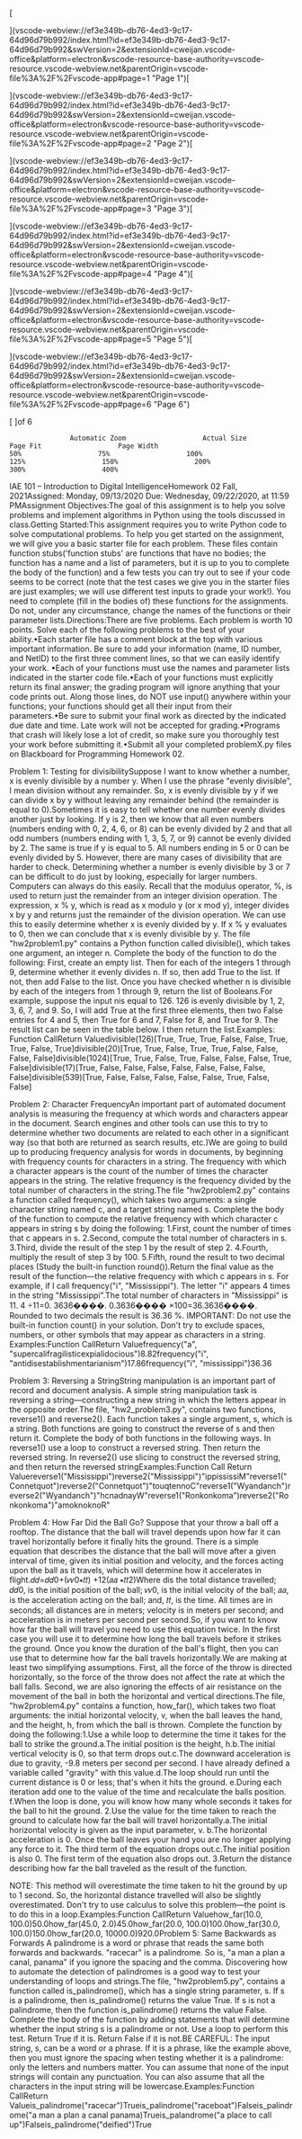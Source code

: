 [![]()

](vscode-webview://ef3e349b-db76-4ed3-9c17-64d96d79b992/index.html?id=ef3e349b-db76-4ed3-9c17-64d96d79b992&swVersion=2&extensionId=cweijan.vscode-office&platform=electron&vscode-resource-base-authority=vscode-resource.vscode-webview.net&parentOrigin=vscode-file%3A%2F%2Fvscode-app#page=1 "Page 1")[![]()

](vscode-webview://ef3e349b-db76-4ed3-9c17-64d96d79b992/index.html?id=ef3e349b-db76-4ed3-9c17-64d96d79b992&swVersion=2&extensionId=cweijan.vscode-office&platform=electron&vscode-resource-base-authority=vscode-resource.vscode-webview.net&parentOrigin=vscode-file%3A%2F%2Fvscode-app#page=2 "Page 2")[![]()

](vscode-webview://ef3e349b-db76-4ed3-9c17-64d96d79b992/index.html?id=ef3e349b-db76-4ed3-9c17-64d96d79b992&swVersion=2&extensionId=cweijan.vscode-office&platform=electron&vscode-resource-base-authority=vscode-resource.vscode-webview.net&parentOrigin=vscode-file%3A%2F%2Fvscode-app#page=3 "Page 3")[![]()

](vscode-webview://ef3e349b-db76-4ed3-9c17-64d96d79b992/index.html?id=ef3e349b-db76-4ed3-9c17-64d96d79b992&swVersion=2&extensionId=cweijan.vscode-office&platform=electron&vscode-resource-base-authority=vscode-resource.vscode-webview.net&parentOrigin=vscode-file%3A%2F%2Fvscode-app#page=4 "Page 4")[![]()

](vscode-webview://ef3e349b-db76-4ed3-9c17-64d96d79b992/index.html?id=ef3e349b-db76-4ed3-9c17-64d96d79b992&swVersion=2&extensionId=cweijan.vscode-office&platform=electron&vscode-resource-base-authority=vscode-resource.vscode-webview.net&parentOrigin=vscode-file%3A%2F%2Fvscode-app#page=5 "Page 5")[![]()

](vscode-webview://ef3e349b-db76-4ed3-9c17-64d96d79b992/index.html?id=ef3e349b-db76-4ed3-9c17-64d96d79b992&swVersion=2&extensionId=cweijan.vscode-office&platform=electron&vscode-resource-base-authority=vscode-resource.vscode-webview.net&parentOrigin=vscode-file%3A%2F%2Fvscode-app#page=6 "Page 6")

[ ]of 6

```
               Automatic Zoom                   Actual Size                   Page Fit                   Page Width                                      50%                   75%                   100%                   125%                   150%                   200%                   300%                   400%               
```

IAE 101 – Introduction to Digital IntelligenceHomework 02 Fall, 2021Assigned: Monday, 09/13/2020 Due: Wednesday, 09/22/2020, at 11:59 PMAssignment Objectives:The goal of this assignment is to help you solve problems and implement algorithms in Python using the tools discussed in class.Getting Started:This assignment requires you to write Python code to solve computational problems. To help you get started on the assignment, we will give you a basic starter file for each problem. These files contain function stubs('function stubs' are functions that have no bodies; the function has a name and a list of parameters, but it is up to you to complete the body of the function) and a few tests you can try out to see if your code seems to be correct (note that the test cases we give you in the starter files are just examples; we will use different test inputs to grade your work!). You need to complete (fill in the bodies of) these functions for the assignments. Do not, under any circumstance, change the names of the functions or their parameter lists.Directions:There are five problems.  Each problem is worth 10 points. Solve each of the following problems to the best of your ability.•Each starter file has a comment block at the top with various important information. Be sure to add your information (name, ID number, and NetID) to the first three comment lines, so that we can easily identify your work. •Each of your functions must use the names and parameter lists indicated in the starter code file.•Each of your functions must explicitly return its final answer; the grading program will ignore anything that your code prints out. Along those lines, do NOT use input() anywhere within your functions; your functions should get all their input from their parameters.•Be sure to submit your final work as directed by the indicated due date and time. Late work will not be accepted for grading.•Programs that crash will likely lose a lot of credit, so make sure you thoroughly test your work before submitting it.•Submit all your completed problemX.py files on Blackboard for Programming Homework 02.

Problem 1: Testing for divisibilitySuppose I want to know whether a number, x is evenly divisible by a number y.  When I use the phrase "evenly divisible", I mean division without any remainder.  So, x is evenly divisible by y if  we can divide x by y without leaving any remainder behind (the remainder is equal to 0).Sometimes it is easy to tell whether one number evenly divides another just by looking.  If y is 2, then we know that all even numbers (numbers ending with 0, 2, 4, 6, or 8) can be evenly divided by 2 and that all odd numbers (numbers ending with 1, 3, 5, 7, or 9) cannot be evenly divided by 2.  The same is true if y is equal to 5.  All numbers ending in 5 or 0 can be evenly divided by 5. However, there are many cases of divisibility that are harder to check.  Determining whether a number is evenly divisible by 3 or 7 can be difficult to do just by looking, especially for larger numbers. Computers can always do this easily.  Recall that the modulus operator, %, is used to return just the remainder from an integer division operation.  The expression, x % y, which is read as x modulo y (or x mod y), integer divides x by y and returns just the remainder of the division operation.  We can use this to easily determine whether x is evenly divided by y.  If x % y evaluates to 0, then we can conclude that x is evenly divisible by y. The file "hw2problem1.py" contains a Python function called divisible(), which takes one argument, an integer n.  Complete the body of the function to do the following: First, create an empty list.  Then for each of the integers 1 through 9, determine whether it evenly divides n.  If so, then add True to the list.  If not, then add False to the list.  Once you have checked whether n is divisible by each of the integers from 1 through 9, return the list of Booleans.For example, suppose the input nis equal to 126.  126 is evenly divisible by 1, 2, 3, 6, 7, and 9.  So, I will add True at the first three elements, then two False entries for 4 and 5, then True for 6 and 7, False for 8, and True for 9.  The result list can be seen in the table below.  I then return the list.Examples: Function CallReturn Valuedivisible(126)[True, True, True, False, False, True, True, False, True]divisible(20)[True, True, False, True, True, False, False, False, False]divisible(1024)[True, True, False, True, False, False, False, True, False]divisible(17)[True, False, False, False, False, False, False, False, False]divisible(539)[True, False, False, False, False, False, True, False, False]

Problem 2: Character FrequencyAn important part of automated document analysis is measuring the frequency at which words and characters appear in the document.  Search engines and other tools can use this to try to determine whether two documents are related to each other in a significant way (so that both are returned as search results, etc.)We are going to build up to producing frequency analysis for words in documents, by beginning with frequency counts for characters in a string.  The frequency with which a character appears is the count of the number of times the character appears in the string.  The relative frequency is the frequency divided by the total number of characters in the string.The file "hw2problem2.py" contains a function called frequency(), which takes two arguments: a single character string named c, and a target string named s.  Complete the body of the function to compute the relative frequency with which character c appears in string s by doing the following: 1.First, count the number of times that c appears in s. 2.Second, compute the total number of characters in s. 3.Third, divide the result of the step 1 by the result of step 2. 4.Fourth, multiply the result of step 3 by 100. 5.Fifth, round the result to two decimal places (Study the built-in function round()).Return the final value as the result of the function—the relative frequency with which c appears in s. For example, if I call frequency("i", "Mississippi").  The letter "i" appears 4 times in the string "Mississippi".The total number of characters in "Mississippi" is 11.   4  ÷11=0. 3636����.   0.3636����  ×100=36.3636����.   Rounded to two decimals the result is 36.36 %. IMPORTANT: Do not use the built-in function count() in your solution.  Don't try to exclude spaces, numbers, or other symbols that may appear as characters in a string. Examples:Function CallReturn Valuefrequency("a", "supercalifragilisticexpialidocious")8.82frequency("i", "antidisestablishmentarianism")17.86frequency("i", "mississippi")36.36

Problem 3: Reversing a StringString manipulation is an important part of record and document analysis.  A simple string manipulation task is reversing a string—constructing a new string in which the letters appear in the opposite order.The file, "hw2_problem3.py", contains two functions, reverse1() and reverse2().  Each function takes a single argument, s, which is a string.  Both functions are going to construct the reverse of s and then return it.  Complete the body of both functions in the following ways.  In reverse1() use a loop to construct a reversed string.  Then return the reversed string.  In reverse2() use slicing to construct the reversed string, and then return the reversed stringExamples:Function Call Return Valuereverse1("Mississippi")reverse2("Mississippi")"ippississiM"reverse1("Connetquot")reverse2("Connetquot")"touqtennoC"reverse1("Wyandanch")reverse2("Wyandanch")"hcnadnayW"reverse1("Ronkonkoma")reverse2("Ronkonkoma")"amoknoknoR"

Problem 4: How Far Did the Ball Go? Suppose that your throw a ball off a rooftop.  The distance that the ball will travel depends upon how far it can travel horizontally before it finally hits the ground.  There is a simple equation that describes the distance that the ball will move after a given interval of time, given its initial position and velocity, and the forces acting upon the ball as it travels, which will determine how it accelerates in flight.𝑑𝑑=𝑑𝑑0+(𝑣𝑣0∗𝑡𝑡) +12(𝑎𝑎 ∗𝑡𝑡2)Where dis the total distance travelled; 𝑑𝑑0, is the initial position of the ball; 𝑣𝑣0, is the initial velocity of the ball; 𝑎𝑎, is the acceleration acting on the ball; and, 𝑡𝑡, is the time.  All times are in seconds; all distances are in meters; velocity is in meters per second; and acceleration is in meters per second per second.So, if you want to know how far the ball will travel you need to use this equation twice.  In the first case you will use it to determine how long the ball travels before it strikes the ground.  Once you know the duration of the ball's flight, then you can use that to determine how far the ball travels horizontally.We are making at least two simplifying assumptions.  First, all the force of the throw is directed horizontally, so the force of the throw does not affect the rate at which the ball falls.  Second, we are also ignoring the effects of air resistance on the movement of the ball in both the horizontal and vertical directions.The file, "hw2problem4.py" contains a function, how_far(), which takes two float arguments: the initial horizontal velocity, v, when the ball leaves the hand, and the height, h, from which the ball is thrown.  Complete the function by doing the following:1.Use a while loop to determine the time it takes for the ball to strike the ground.a.The initial position is the height, h.b.The initial vertical velocity is 0, so that term drops out.c.The downward acceleration is due to gravity, -9.8 meters per second per second.  I have already defined a variable called "gravity" with this value.d.The loop should run until the current distance is 0 or less; that's when it hits the ground. e.During each iteration add one to the value of the time and recalculate the balls position. f.When the loop is done, you will know how many whole seconds it takes for the ball to hit the ground. 2.Use the value for the time taken to reach the ground to calculate how far the ball will travel horizontally.a.The initial horizontal velocity is given as the input parameter, v. b.The horizontal acceleration is 0.  Once the ball leaves your hand you are no longer applying any force to it.  The third term of the equation drops out.c.The initial position is also 0.  The first term of the equation also drops out. 3.Return the distance describing how far the ball traveled as the result of the function.

NOTE: This method will overestimate the time taken to hit the ground by up to 1 second.  So, the horizontal distance travelled will also be slightly overestimated.  Don't try to use calculus to solve this problem—the point is to do this in a loop.Examples:Function CallReturn Valuehow_far(10.0, 100.0)50.0how_far(45.0, 2.0)45.0how_far(20.0, 100.0)100.0how_far(30.0, 100.0)150.0how_far(20.0, 10000.0)920.0Problem 5: Same Backwards as Forwards A palindrome is a word or phrase that reads the same both forwards and backwards.  "racecar" is a palindrome.  So is, "a man a plan a canal, panama" if you ignore the spacing and the comma.  Discovering how to automate the detection of palindromes is a good way to test your understanding of loops and strings.The file, "hw2problem5.py", contains a function called is_palindrome(), which has a single string parameter, s.  If s is a palindrome, then is_palindrome() returns the value True.  If s is not a palindrome, then the function is_palindrome() returns the value False.  Complete the body of the function by adding statements that will determine whether the input string s is a palindrome or not.  Use a loop to perform this test.  Return True if it is.  Return False if it is not.BE CAREFUL: The input string, s, can be a word or a phrase.  If it is a phrase, like the example above, then you must ignore the spacing when testing whether it is a palindrome: only the letters and numbers matter.  You can assume that none of the input strings will contain any punctuation.  You can also assume that all the characters in the input string will be lowercase.Examples:Function CallReturn Valueis_palindrome("racecar")Trueis_palindrome("raceboat")Falseis_palindrome("a man a plan a canal panama)Trueis_palandrome("a place to call up")Falseis_palindrome("deified")True

